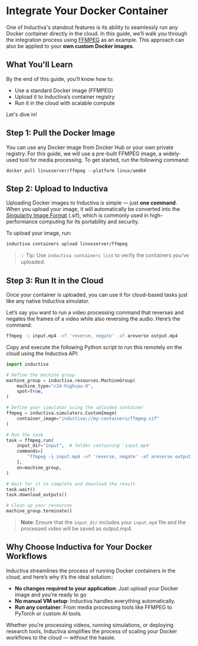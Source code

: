 # Integrate Your Docker Container 
One of Inductiva's standout features is its ability to seamlessly run any Docker container directly in the cloud. In this guide, we’ll walk you through the integration process using [FFMPEG](https://ffmpeg.org) as an example. This approach can also be applied to your **own custom Docker images**.

## What You'll Learn
By the end of this guide, you’ll know how to:
- Use a standard Docker image (FFMPEG)
- Upload it to Inductiva’s container registry
- Run it in the cloud with scalable compute

Let's dive in!

## Step 1: Pull the Docker Image 
You can use any Docker image from Docker Hub or your own private registry. For this guide, we will use a pre-built FFMPEG image, a widely-used tool for media processing. To get started, run the following command:

```
docker pull linuxserver/ffmpeg --platform linux/amd64
```

## Step 2: Upload to Inductiva 
Uploading Docker images to Inductiva is simple — just **one command**. When you upload your image, it will automatically be converted into the [Singularity Image Format](https://en.wikipedia.org/wiki/Singularity_(container_technology)) (.sif), which is commonly used in high-performance computing for its portability and security.

To upload your image, run:

```bash
inductiva containers upload linuxserver/ffmpeg
```

> 💡 Tip: Use `inductiva containers list` to verify the containers you’ve uploaded.

## Step 3: Run It in the Cloud
Once your container is uploaded, you can use it for cloud-based tasks just like any native Inductiva simulator.

Let’s say you want to run a video processing command that reverses and negates the frames of a video while also reversing the audio. Here’s the command:

```bash
ffmpeg -i input.mp4 -vf 'reverse, negate' -af areverse output.mp4
```

Copy and execute the following Python script to run this remotely on the cloud using the Inductiva API:

```python
import inductiva

# Define the machine group
machine_group = inductiva.resources.MachineGroup(
    machine_type="c2d-highcpu-8",
    spot=True,
)

# Define your simulator using the uploaded container
ffmpeg = inductiva.simulators.CustomImage(
    container_image="inductiva://my-containers/ffmpeg.sif"
)

# Run the task
task = ffmpeg.run(
    input_dir="input",  # folder containing 'input.mp4'
    commands=[
        "ffmpeg -i input.mp4 -vf 'reverse, negate' -af areverse output.mp4"
    ],
    on=machine_group,
)

# Wait for it to complete and download the result
task.wait()
task.download_outputs()

# Clean up your resources
machine_group.terminate()
```

> **Note**: Ensure that the `input_dir` includes your `input.mp4` file and the processed video will be saved as output.mp4.

## Why Choose Inductiva for Your Docker Workflows
Inductiva streamlines the process of running Docker containers in the cloud, and here’s why it’s the ideal solution::
- **No changes required to your application**: Just upload your Docker image and you're ready to go
- **No manual VM setup**: Inductiva handles everything automatically.
- **Run any container**: From media processing tools like FFMPEG to PyTorch or custom AI tools.

Whether you’re processing videos, running simulations, or deploying research tools, Inductiva simplifies the process of scaling your Docker workflows to the cloud — without the hassle.

